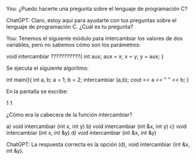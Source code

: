 You:
¿Puedo hacerte una pregunta sobre el lenguaje de programación C?

ChatGPT:
Claro, estoy aquí para ayudarte con tus preguntas sobre el lenguaje de programación C. ¿Cuál es tu pregunta?

You:
Tenemos el siguiente módulo para intercambiar los valores de dos variables, pero no sabemos cómo son los parámetros:

void intercambiar ???????????{
  int aux;
  aux = x;
  x = y;
  y = aux;
}

Se ejecuta el siguiente algoritmo:

int main(){
  int a, b;
  a = 1;
  b = 2;
  intercambiar (a,b);
  cout << a << " " << b;
}

En la pantalla se escribe:

1 1

¿Cómo era la cabecera de la función intercambiar?

a) void intercambiar (int x, int y)
b) void intercambiar (int &x, int y)
c) void intercambiar (int x, int &y)
d) void intercambiar (int &x, int &y)

ChatGPT:
La respuesta correcta es la opción (d), void intercambiar (int &x, int &y).
